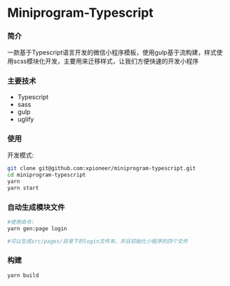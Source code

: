 # Miniprogram-Typescript

### 简介
一款基于Typescript语言开发的微信小程序模板，使用gulp基于流构建，样式使用scss模块化开发，主要用来迁移样式，让我们方便快速的开发小程序

### 主要技术
* Typescript
* sass
* gulp
* uglify

### 使用

开发模式:

```sh
git clone git@github.com:xpioneer/miniprogram-typescript.git
cd miniprogram-typescript
yarn
yarn start
```

### 自动生成模块文件

```sh
#使用命令:
yarn gen:page login

#可以生成src/pages/目录下的login文件夹，并且初始化小程序的四个文件
```

### 构建

```sh
yarn build
```